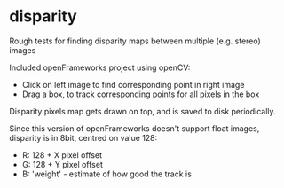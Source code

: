 # disparity
Rough tests for finding disparity maps between multiple (e.g. stereo) images

Included openFrameworks project using openCV:
* Click on left image to find corresponding point in right image
* Drag a box, to track corresponding points for all pixels in the box

Disparity pixels map gets drawn on top, and is saved to disk periodically.

Since this version of openFrameworks doesn't support float images, disparity is in 8bit, centred on value 128:
* R: 128 + X pixel offset
* G: 128 + Y pixel offset
* B: 'weight' - estimate of how good the track is
